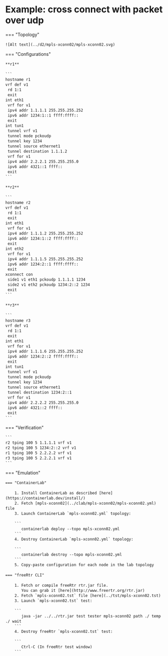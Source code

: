 # Example: cross connect with packet over udp

=== "Topology"

    ![Alt text](../d2/mpls-xconn02/mpls-xconn02.svg)

=== "Configurations"

    **r1**

    ```
    hostname r1
    vrf def v1
     rd 1:1
     exit
    int eth1
     vrf for v1
     ipv4 addr 1.1.1.1 255.255.255.252
     ipv6 addr 1234:1::1 ffff:ffff::
     exit
    int tun1
     tunnel vrf v1
     tunnel mode pckoudp
     tunnel key 1234
     tunnel source ethernet1
     tunnel destination 1.1.1.2
     vrf for v1
     ipv4 addr 2.2.2.1 255.255.255.0
     ipv6 addr 4321::1 ffff::
     exit
    ```

    **r2**

    ```
    hostname r2
    vrf def v1
     rd 1:1
     exit
    int eth1
     vrf for v1
     ipv4 addr 1.1.1.2 255.255.255.252
     ipv6 addr 1234:1::2 ffff:ffff::
     exit
    int eth2
     vrf for v1
     ipv4 addr 1.1.1.5 255.255.255.252
     ipv6 addr 1234:2::1 ffff:ffff::
     exit
    xconnect con
     side1 v1 eth1 pckoudp 1.1.1.1 1234
     side2 v1 eth2 pckoudp 1234:2::2 1234
     exit
    ```

    **r3**

    ```
    hostname r3
    vrf def v1
     rd 1:1
     exit
    int eth1
     vrf for v1
     ipv4 addr 1.1.1.6 255.255.255.252
     ipv6 addr 1234:2::2 ffff:ffff::
     exit
    int tun1
     tunnel vrf v1
     tunnel mode pckoudp
     tunnel key 1234
     tunnel source ethernet1
     tunnel destination 1234:2::1
     vrf for v1
     ipv4 addr 2.2.2.2 255.255.255.0
     ipv6 addr 4321::2 ffff::
     exit
    ```

=== "Verification"

    ```
    r2 tping 100 5 1.1.1.1 vrf v1
    r2 tping 100 5 1234:2::2 vrf v1
    r1 tping 100 5 2.2.2.2 vrf v1
    r3 tping 100 5 2.2.2.1 vrf v1
    ```

=== "Emulation"

    === "ContainerLab"

        1. Install ContainerLab as described [here](https://containerlab.dev/install/)  
        2. Fetch [mpls-xconn02](../clab/mpls-xconn02/mpls-xconn02.yml) file  
        3. Launch ContainerLab `mpls-xconn02.yml` topology:  

        ```
           containerlab deploy --topo mpls-xconn02.yml  
        ```
        4. Destroy ContainerLab `mpls-xconn02.yml` topology:  

        ```
           containerlab destroy --topo mpls-xconn02.yml  
        ```
        5. Copy-paste configuration for each node in the lab topology

    === "freeRtr CLI"

        1. Fetch or compile freeRtr rtr.jar file.  
           You can grab it [here](http://www.freertr.org/rtr.jar)  
        2. Fetch `mpls-xconn02.tst` file [here](../tst/mpls-xconn02.tst)  
        3. Launch `mpls-xconn02.tst` test:  

        ```
           java -jar ../../rtr.jar test tester mpls-xconn02 path ./ temp ./ wait
        ```
        4. Destroy freeRtr `mpls-xconn02.tst` test:  

        ```
           Ctrl-C (In freeRtr test window)
        ```

